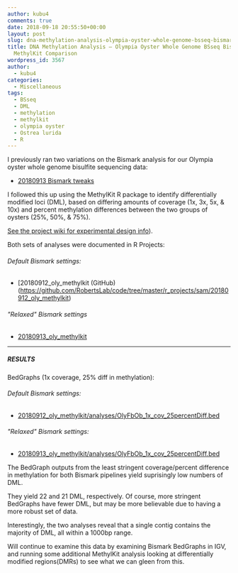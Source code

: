 ```yaml
---
author: kubu4
comments: true
date: 2018-09-18 20:55:50+00:00
layout: post
slug: dna-methylation-analysis-olympia-oyster-whole-genome-bsseq-bismark-pipeline-methylkit-comparison
title: DNA Methylation Analysis – Olympia Oyster Whole Genome BSseq Bismark Pipeline
  MethylKit Comparison
wordpress_id: 3567
author:
  - kubu4
categories:
  - Miscellaneous
tags:
  - BSseq
  - DML
  - methylation
  - methylkit
  - olympia oyster
  - Ostrea lurida
  - R
---
```


I previously ran two variations on the Bismark analysis for our Olympia oyster whole genome bisulfite sequencing data:





  * [20180913 Bismark tweaks](https://robertslab.github.io/sams-notebook/2018-09-13-dna-methylation-analysis-olympia-oyster-whole-genome-bsseq-bismark-pipeline-comparison.html)



I followed this up using the MethylKit R package to identify differentially modified loci (DML), based on differing amounts of coverage (1x, 3x, 5x, & 10x) and percent methylation differences between the two groups of oysters (25%, 50%, & 75%).

[See the project wiki for experimental design info](https://github.com/RobertsLab/project-olympia.oyster-genomic/wiki/Whole-genome-BSseq-December-2015)).

Both sets of analyses were documented in R Projects:



###### Default Bismark settings:







  * [20180912_oly_methylkit (GitHub)(https://github.com/RobertsLab/code/tree/master/r_projects/sam/20180912_oly_methylkit)





###### "Relaxed" Bismark settings







  * [20180913_oly_methylkit](https://github.com/RobertsLab/code/tree/master/r_projects/sam/20180913_oly_methylkit)





* * *





##### RESULTS



BedGraphs (1x coverage, 25% diff in methylation):



###### Default Bismark settings:







  * [20180912_oly_methylkit/analyses/OlyFbOb_1x_cov_25percentDiff.bed](https://github.com/RobertsLab/code/blob/master/r_projects/sam/20180912_oly_methylkit/analyses/OlyFbOb_1x_cov_25percentDiff.bed)





###### "Relaxed" Bismark settings:







  * [20180913_oly_methylkit/analyses/OlyFbOb_1x_cov_25percentDiff.bed](https://github.com/RobertsLab/code/blob/master/r_projects/sam/20180913_oly_methylkit/analyses/OlyFbOb_1x_cov_25percentDiff.bed)



The BedGraph outputs from the least stringent coverage/percent difference in methylation for both Bismark pipelines yield suprisingly low numbers of DML.

They yield 22 and 21 DML, respectively. Of course, more stringent BedGraphs have fewer DML, but may be more believable due to having a more robust set of data.

Interestingly, the two analyses reveal that a single contig contains the majority of DML, all within a 1000bp range.

Will continue to examine this data by examining Bismark BedGraphs in IGV, and running some additional MethylKit analysis looking at differentially modified regions(DMRs) to see what we can gleen from this.
